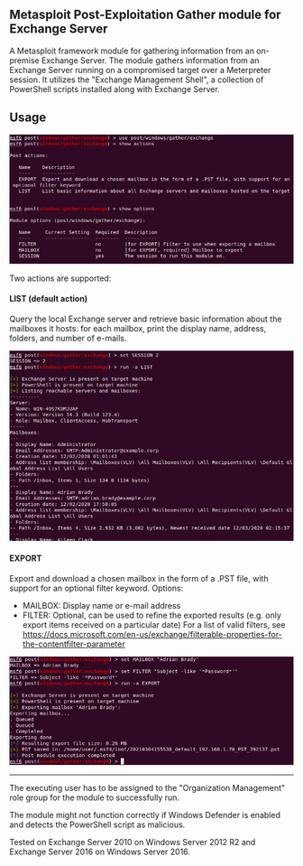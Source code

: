 Metasploit Post-Exploitation Gather module for Exchange Server
--------------------------------------------------------------

A Metasploit framework module for gathering information from an on-premise Exchange Server.
The module gathers information from an Exchange Server running on a compromised target over a Meterpreter session.
It utilizes the "Exchange Management Shell", a collection of PowerShell scripts installed along with Exchange Server.

## Usage
![usage](usage1.png)

Two actions are supported:

#### LIST (default action)
Query the local Exchange server and retrieve basic information about the mailboxes it hosts: for each mailbox, print the display name, address, folders, and number of e-mails.

![list](usage2.png)

#### EXPORT
Export and download a chosen mailbox in the form of a .PST file, with support for an optional filter keyword.
Options:
* MAILBOX: Display name or e-mail address
* FILTER: Optional, can be used to refine the exported results (e.g. only export items received on a particular date)
For a list of valid filters, see https://docs.microsoft.com/en-us/exchange/filterable-properties-for-the-contentfilter-parameter

![export](usage3.png)

-----------------

The executing user has to be assigned to the "Organization Management" role group for the module to successfully run.

The module might not function correctly if Windows Defender is enabled and detects the PowerShell script as malicious.

Tested on Exchange Server 2010 on Windows Server 2012 R2 and Exchange Server 2016 on Windows Server 2016.
